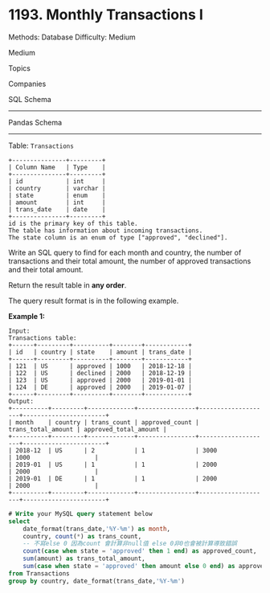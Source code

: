 # 1193. Monthly Transactions I

Methods: Database
Difficulty: Medium

Medium

Topics

Companies

SQL Schema

---

Pandas Schema

---

Table: `Transactions`

```
+---------------+---------+
| Column Name   | Type    |
+---------------+---------+
| id            | int     |
| country       | varchar |
| state         | enum    |
| amount        | int     |
| trans_date    | date    |
+---------------+---------+
id is the primary key of this table.
The table has information about incoming transactions.
The state column is an enum of type ["approved", "declined"].

```

Write an SQL query to find for each month and country, the number of transactions and their total amount, the number of approved transactions and their total amount.

Return the result table in **any order**.

The query result format is in the following example.

**Example 1:**

```
Input:
Transactions table:
+------+---------+----------+--------+------------+
| id   | country | state    | amount | trans_date |
+------+---------+----------+--------+------------+
| 121  | US      | approved | 1000   | 2018-12-18 |
| 122  | US      | declined | 2000   | 2018-12-19 |
| 123  | US      | approved | 2000   | 2019-01-01 |
| 124  | DE      | approved | 2000   | 2019-01-07 |
+------+---------+----------+--------+------------+
Output:
+----------+---------+-------------+----------------+--------------------+-----------------------+
| month    | country | trans_count | approved_count | trans_total_amount | approved_total_amount |
+----------+---------+-------------+----------------+--------------------+-----------------------+
| 2018-12  | US      | 2           | 1              | 3000               | 1000                  |
| 2019-01  | US      | 1           | 1              | 2000               | 2000                  |
| 2019-01  | DE      | 1           | 1              | 2000               | 2000                  |
+----------+---------+-------------+----------------+--------------------+-----------------------+

```

```sql
# Write your MySQL query statement below
select 
    date_format(trans_date,'%Y-%m') as month, 
    country, count(*) as trans_count, 
    -- 不寫else 0 因為count 會計算非null值 else 0非0也會被計算導致錯誤
    count(case when state = 'approved' then 1 end) as approved_count, 
    sum(amount) as trans_total_amount, 
    sum(case when state = 'approved' then amount else 0 end) as approved_total_amount
from Transactions
group by country, date_format(trans_date,'%Y-%m')
```